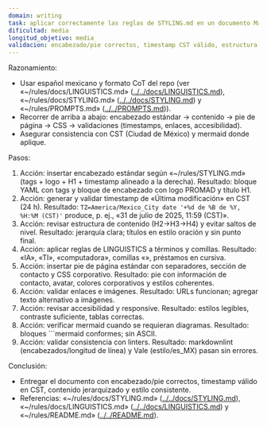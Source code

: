```yaml
---
domain: writing
task: aplicar correctamente las reglas de STYLING.md en un documento Markdown corporativo
dificultad: media
longitud_objetivo: media
validacion: encabezado/pie correctos, timestamp CST válido, estructura y estilos conformes a STYLING.md
---
```


Razonamiento:
- Usar español mexicano y formato CoT del repo (ver «~/rules/docs/LINGUISTICS.md» ([../../docs/LINGUISTICS.md](../../docs/LINGUISTICS.md)), «~/rules/docs/STYLING.md» ([../../docs/STYLING.md](../../docs/STYLING.md)) y «~/rules/PROMPTS.md» ([../../PROMPTS.md](../../PROMPTS.md))).
- Recorrer de arriba a abajo: encabezado estándar → contenido → pie de página → CSS → validaciones (timestamps, enlaces, accesibilidad).
- Asegurar consistencia con CST (Ciudad de México) y mermaid donde aplique.

Pasos:
1) Acción: insertar encabezado estándar según «~/rules/STYLING.md» (tags + logo + H1 + timestamp alineado a la derecha).
   Resultado: bloque YAML con tags y bloque de encabezado con logo PROMAD y título H1.
2) Acción: generar y validar timestamp de «Última modificación» en CST (24 h).
   Resultado: `TZ=America/Mexico_City date '+%d de %B de %Y, %H:%M (CST)'` produce, p. ej., «31 de julio de 2025, 11:59 (CST)».
3) Acción: revisar estructura de contenido (H2→H3→H4) y evitar saltos de nivel.
   Resultado: jerarquía clara; títulos en estilo oración y sin punto final.
4) Acción: aplicar reglas de LINGUISTICS a términos y comillas.
   Resultado: «IA», «TI», «computadora», comillas «», préstamos en cursiva.
5) Acción: insertar pie de página estándar con separadores, sección de contacto y CSS corporativo.
   Resultado: pie con información de contacto, avatar, colores corporativos y estilos coherentes.
6) Acción: validar enlaces e imágenes.
   Resultado: URLs funcionan; agregar texto alternativo a imágenes.
7) Acción: revisar accesibilidad y responsive.
   Resultado: estilos legibles, contraste suficiente, tablas correctas.
8) Acción: verificar mermaid cuando se requieran diagramas.
   Resultado: bloques ```mermaid conformes; sin ASCII.
9) Acción: validar consistencia con linters.
   Resultado: markdownlint (encabezados/longitud de línea) y Vale (estilo/es_MX) pasan sin errores.

Conclusión:
- Entregar el documento con encabezado/pie correctos, timestamp válido en CST, contenido jerarquizado y estilo consistente. 
- Referencias: «~/rules/docs/STYLING.md» ([../../docs/STYLING.md](../../docs/STYLING.md)), «~/rules/docs/LINGUISTICS.md» ([../../docs/LINGUISTICS.md](../../docs/LINGUISTICS.md)) y «~/rules/README.md» ([../../README.md](../../README.md)).

